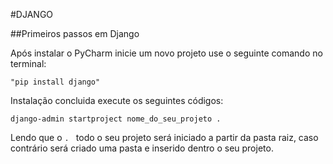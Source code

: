 #DJANGO

##Primeiros passos em Django

Após instalar o PyCharm inicie um novo projeto use o seguinte comando no terminal:

    "pip install django"

Instalação concluida execute os seguintes códigos:

    django-admin startproject nome_do_seu_projeto .
Lendo que o ``. `` todo o seu projeto será iniciado a partir da pasta raiz, caso contrário será criado uma pasta e inserido dentro o seu projeto.

